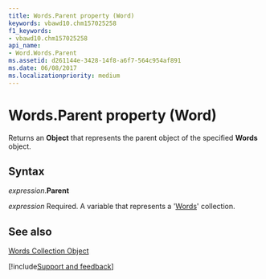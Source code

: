 ```yaml
---
title: Words.Parent property (Word)
keywords: vbawd10.chm157025258
f1_keywords:
- vbawd10.chm157025258
api_name:
- Word.Words.Parent
ms.assetid: d261144e-3428-14f8-a6f7-564c954af891
ms.date: 06/08/2017
ms.localizationpriority: medium
---
```



# Words.Parent property (Word)

Returns an **Object** that represents the parent object of the specified **Words** object.


## Syntax

_expression_.**Parent**

_expression_ Required. A variable that represents a '[Words](Word.words.md)' collection.


## See also


[Words Collection Object](Word.words.md)

[!include[Support and feedback](~/includes/feedback-boilerplate.md)]